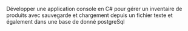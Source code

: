 Développer une application console en C# pour gérer un inventaire de produits avec sauvegarde et chargement
depuis un fichier texte et également dans une base de donné postgreSql
